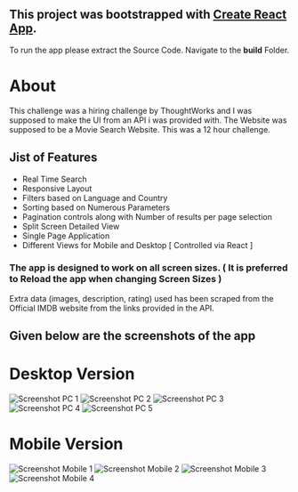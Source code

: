 ## This project was bootstrapped with [Create React App](https://github.com/facebookincubator/create-react-app).
To run the app please extract the Source Code. Navigate to the **build** Folder.

# About
This challenge was a hiring challenge by ThoughtWorks and I was supposed to make the UI from an API i was provided with. The Website was supposed to be a Movie Search Website. This was a 12 hour challenge.

## Jist of Features
- Real Time Search
- Responsive Layout
- Filters based on Language and Country
- Sorting based on Numerous Parameters
- Pagination controls along with Number of results per page selection
- Split Screen Detailed View
- Single Page Application
- Different Views for Mobile and Desktop [ Controlled via React ]

### The app is designed to work on all screen sizes.  ( It is preferred to Reload the app when changing Screen Sizes )
Extra data (images, description, rating)  used has been scraped from the Official IMDB website from the links provided in the API. 

## Given below are the screenshots of the app
# Desktop Version
![Screenshot PC 1](/screenshots/1.png "As seen on chrome on a 15' Laptop")
![Screenshot PC 2](/screenshots/2.png "As seen on chrome on a 15' Laptop")
![Screenshot PC 3](/screenshots/3.png "As seen on chrome on a 15' Laptop")
![Screenshot PC 4](/screenshots/4.png "As seen on chrome on a 15' Laptop")
![Screenshot PC 5](/screenshots/5.png "As seen on chrome on a 15' Laptop")
# Mobile Version
![Screenshot Mobile 1](/screenshots/6.png "As seen on a Pixel 2")
![Screenshot Mobile 2](/screenshots/7.png "As seen on a Pixel 2")
![Screenshot Mobile 3](/screenshots/8.png "As seen on a Pixel 2")
![Screenshot Mobile 4](/screenshots/9.png "As seen on a Pixel 2")